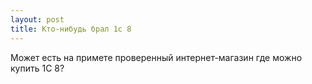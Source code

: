 ```yaml
---
layout: post 
title: Кто-нибудь брал 1c 8 
--- 
```

Может есть на примете проверенный интернет-магазин где можно купить 1С 8?
